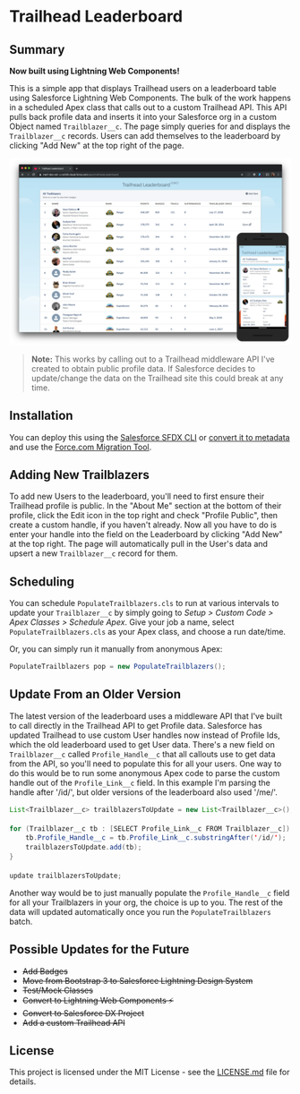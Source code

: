 # Trailhead Leaderboard

## Summary

**Now built using Lightning Web Components!**

This is a simple app that displays Trailhead users on a leaderboard table using Salesforce Lightning
Web Components. The bulk of the work happens in a scheduled Apex class that calls out to a custom
Trailhead API. This API pulls back profile data and inserts it into your Salesforce org in a custom
Object named `Trailblazer__c`. The page simply queries for and displays the `Trailblazer__c` records.
Users can add themselves to the leaderboard by clicking "Add New" at the top right of the page.

![Desktop Desktop](images/screenshot.png "Desktop View")

>**Note:** This works by calling out to a Trailhead middleware API I've created to obtain public
>profile data. If Salesforce decides to update/change the data on the Trailhead site this could
>break at any time.

## Installation

You can deploy this using the [Salesforce SFDX CLI](https://developer.salesforce.com/docs/atlas.en-us.sfdx_setup.meta/sfdx_setup/sfdx_setup_install_cli.htm)
or [convert it to metadata](https://developer.salesforce.com/docs/atlas.en-us.sfdx_cli_reference.meta/sfdx_cli_reference/cli_reference_force_source.htm)
and use the [Force.com Migration Tool](https://developer.salesforce.com/docs/atlas.en-us.daas.meta/daas/forcemigrationtool_install.htm). 

## Adding New Trailblazers

To add new Users to the leaderboard, you'll need to first ensure their Trailhead profile is public.
In the "About Me" section at the bottom of their profile, click the Edit icon in the top right and
check "Profile Public", then create a custom handle, if you haven't already. Now all you have to do
is enter your handle into the field on the Leaderboard by clicking "Add New" at the top right. The 
page will automatically pull in the User's data and upsert a new `Trailblazer__c` record for them.

## Scheduling

You can schedule `PopulateTrailblazers.cls` to run at various intervals to update your
`Trailblazer__c` by simply going to *Setup > Custom Code > Apex Classes > Schedule Apex*.
Give your job a name, select `PopulateTrailblazers.cls` as your Apex class, and choose a run
date/time.

Or, you can simply run it manually from anonymous Apex:

``` java
PopulateTrailblazers pop = new PopulateTrailblazers();
```

## Update From an Older Version

The latest version of the leaderboard uses a middleware API that I've built to call directly in 
the Trailhead API to get Profile data. Salesforce has updated Trailhead to use custom User handles
now instead of Profile Ids, which the old leaderboard used to get User data. There's a new field
on `Trailblazer__c` called `Profile_Handle__c` that all callouts use to get data from the API, so
you'll need to populate this for all your users. One way to do this would be to run some anonymous
Apex code to parse the custom handle out of the `Profile_Link__c` field. In this example I'm parsing
the handle after '/id/', but older versions of the leaderboard also used '/me/'.

``` java
List<Trailblazer__c> trailblazersToUpdate = new List<Trailblazer__c>();

for (Trailblazer__c tb : [SELECT Profile_Link__c FROM Trailblazer__c]) {
    tb.Profile_Handle__c = tb.Profile_Link__c.substringAfter('/id/');
    trailblazersToUpdate.add(tb);
}

update trailblazersToUpdate;
``` 

Another way would be to just manually populate the `Profile_Handle__c` field for all your Trailblazers
in your org, the choice is up to you. The rest of the data will updated automatically once you run
the `PopulateTrailblazers` batch. 

## Possible Updates for the Future

- ~~Add Badges~~
- ~~Move from Bootstrap 3 to Salesforce Lightning Design System~~
- ~~Test/Mock Classes~~
- ~~Convert to Lightning Web Components ⚡~~
- ~~Convert to Salesforce DX Project~~
- ~~Add a custom Trailhead API~~

## License

This project is licensed under the MIT License - see the [LICENSE.md](LICENSE.md) file for details.
